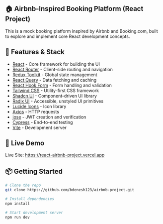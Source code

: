 ## 🏠 Airbnb-Inspired Booking Platform (React Project)

This is a mock booking platform inspired by Airbnb and Booking.com, built to explore and implement core React development concepts.

## 🔧 Features & Stack

- [React](https://reactjs.org) - Core framework for building the UI
- [React Router](https://reactrouter.com/) - Client-side routing and navigation
- [Redux Toolkit](https://redux-toolkit.js.org/) - Global state management
- [React Query](https://tanstack.com/query/latest) - Data fetching and caching
- [React Hook Form](https://react-hook-form.com/) - Form handling and validation
- [Tailwind CSS](https://tailwindcss.com/) - Utility-first CSS framework
- [Shadcn UI](https://ui.shadcn.com/) - Component-driven UI library
- [Radix UI](https://www.radix-ui.com/) - Accessible, unstyled UI primitives
- [Lucide Icons](https://lucide.dev/) - Icon library
- [Axios](https://axios-http.com/) - HTTP requests
- [jose](https://github.com/panva/jose) - JWT creation and verification
- [Cypress](https://www.cypress.io/) - End-to-end testing
- [Vite](https://vitejs.dev) - Development server

## 🚀 Live Demo

Live Site: https://react-airbnb-project.vercel.app

## 📦 Getting Started

```bash
# Clone the repo
git clone https://github.com/bdenesh123/airbnb-project.git

# Install dependencies
npm install

# Start development server
npm run dev
```
